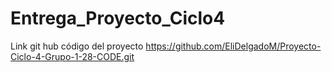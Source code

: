 # Entrega_Proyecto_Ciclo4
Link git hub código del proyecto
https://github.com/EliDelgadoM/Proyecto-Ciclo-4-Grupo-1-28-CODE.git
